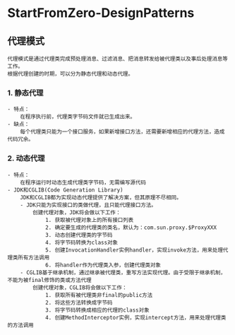 # StartFromZero-DesignPatterns
## 代理模式
	代理模式是通过代理类完成预处理消息、过滤消息、把消息转发给被代理类以及事后处理消息等工作。
	根据代理创建的时期，可以分为静态代理和动态代理。
### 1. 静态代理
	- 特点：
		在程序执行前，代理类字节码文件就已生成出来。
	- 缺点：
		每个代理类只能为一个接口服务，如果新增接口方法，还需要新增相应的代理方法，造成代码冗余。
### 2. 动态代理
	- 特点：
		在程序运行时动态生成代理类字节码，无需编写源代码
	- JDK和CGLIB(Code Generation Library)
		JDK和CGLIB都为实现动态代理提供了解决方案，但其原理不尽相同。
		- JDK只能为实现接口的类做代理，且只能代理接口方法。
			创建代理对象，JDK将会做以下工作：
				1. 获取被代理对象上的所有接口列表
				2. 确定要生成的代理类的类名，默认为：com.sun.proxy.$ProxyXXX
				3. 动态创建代理类的字节码
				4. 将字节码转换为class对象
				5. 创建InvocationHandler实例handler，实现invoke方法，用来处理代理类所有方法调用
				6. 将handler作为代理类入参，创建代理类对象
		- CGLIB基于继承机制，通过继承被代理类，重写方法实现代理。由于受限于继承机制，不能为被final修饰的类或方法代理
			创建代理对象，CGLIB将会做以下工作：
				1. 获取所有被代理类非final的public方法
				2. 将这些方法转换成字节码
				3. 将字节码转换成相应的代理的class对象
				4. 创建MethodInterceptor实例，实现intercept方法，用来处理代理类的方法调用
			
	